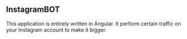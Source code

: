 ## InstagramBOT

This application is entirely written in Angular.
It perform certain traffic on your Instagram account to make it bigger.
